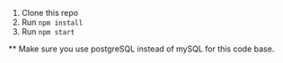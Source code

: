 1. Clone this repo
2. Run `npm install`
3. Run `npm start`



** Make sure you use postgreSQL instead of mySQL for this code base.
